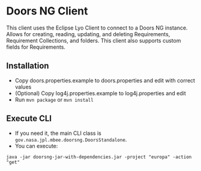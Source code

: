 # Doors NG Client
This client uses the Eclipse Lyo Client to connect to a Doors NG instance. Allows for creating, reading, updating, and deleting Requirements, Requirement Collections, and folders. This client also supports custom fields for Requirements.

## Installation
- Copy doors.properties.example to doors.properties and edit with correct values
- (Optional) Copy log4j.properties.example to log4j.properties and edit
- Run `mvn package` or `mvn install`

## Execute CLI
- If you need it, the main CLI class is `gov.nasa.jpl.mbee.doorsng.DoorsStandalone`.
- You can execute:
```
java -jar doorsng-jar-with-dependencies.jar -project "europa" -action "get"
```
